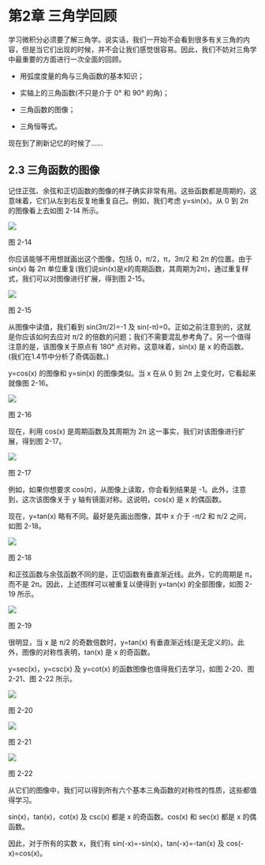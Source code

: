 # 第2章 三角学回顾

学习微积分必须要了解三角学。说实话，我们一开始不会看到很多有关三角的内容，但是当它们出现的时候，并不会让我们感觉很容易。因此，我们不妨对三角学中最重要的方面进行一次全面的回顾。

- 用弧度度量的角与三角函数的基本知识；

- 实轴上的三角函数(不只是介于 0° 和 90° 的角)；

- 三角函数的图像；

- 三角恒等式。

现在到了刷新记忆的时候了……

## 2.3 三角函数的图像

记住正弦、余弦和正切函数的图像的样子确实非常有用。这些函数都是周期的，这意味着，它们从左到右反复地重复自己。例如，我们考虑 y=sin(x)。从 0 到 2π 的图像看上去如图 2-14 所示。

![](https://raw.githubusercontent.com/dalong0514/selfstudy/master/图片链接/化工书籍/2019131.PNG)

图 2-14

你应该能够不用想就画出这个图像，包括 0，π/2，π，3π/2 和 2π 的位置。由于 sin(x) 每 2π 单位重复(我们说sin(x)是x的周期函数，其周期为2π)，通过重复样式，我们可以对图像进行扩展，得到图 2-15。

![](https://raw.githubusercontent.com/dalong0514/selfstudy/master/图片链接/化工书籍/2019132.PNG)

图 2-15

从图像中读值，我们看到 sin(3π/2)=-1 及 sin(-π)=0。正如之前注意到的，这就是你应该如何去应对 π/2 的倍数的问题；我们不需要混乱参考角了。另一个值得注意的是，该图像关于原点有 180° 点对称，这意味着，sin(x) 是 x 的奇函数。(我们在1.4节中分析了奇偶函数。)

y=cos(x) 的图像和 y=sin(x) 的图像类似。当 x 在从 0 到 2π 上变化时，它看起来就像图 2-16。

![](https://raw.githubusercontent.com/dalong0514/selfstudy/master/图片链接/化工书籍/2019133.PNG)

图 2-16

现在，利用 cos(x) 是周期函数及其周期为 2π 这一事实，我们对该图像进行扩展，得到图 2-17。

![](https://raw.githubusercontent.com/dalong0514/selfstudy/master/图片链接/化工书籍/2019134.PNG)

图 2-17

例如，如果你想要求 cos(π)，从图像上读取，你会看到结果是 -1。此外，注意到，这次该图像关于 y 轴有镜面对称。这说明，cos(x) 是 x 的偶函数。

现在，y=tan(x) 略有不同。最好是先画出图像，其中 x 介于 -π/2 和 π/2 之间，如图 2-18。

![](https://raw.githubusercontent.com/dalong0514/selfstudy/master/图片链接/化工书籍/2019135.PNG)

图 2-18

和正弦函数与余弦函数不同的是，正切函数有垂直渐近线。此外，它的周期是 π，而不是 2π。因此，上述图样可以被重复以便得到 y=tan(x) 的全部图像，如图 2-19 所示。

![](https://raw.githubusercontent.com/dalong0514/selfstudy/master/图片链接/化工书籍/2019136.PNG)

图 2-19

很明显，当 x 是 π/2 的奇数倍数时，y=tan(x) 有垂直渐近线(是无定义的)。此外，图像的对称性表明，tan(x) 是 x 的奇函数。

y=sec(x)，y=csc(x) 及 y=cot(x) 的函数图像也值得我们去学习，如图 2-20、图 2-21、图 2-22 所示。

![](https://raw.githubusercontent.com/dalong0514/selfstudy/master/图片链接/化工书籍/2019137.PNG)

图 2-20

![](https://raw.githubusercontent.com/dalong0514/selfstudy/master/图片链接/化工书籍/2019138.PNG)

图 2-21

![](https://raw.githubusercontent.com/dalong0514/selfstudy/master/图片链接/化工书籍/2019139.PNG)

图 2-22

从它们的图像中，我们可以得到所有六个基本三角函数的对称性的性质，这些都值得学习。

sin(x)，tan(x)，cot(x) 及 csc(x) 都是 x 的奇函数。cos(x) 和 sec(x) 都是 x 的偶函数。

因此，对于所有的实数 x，我们有 sin(-x)=-sin(x)，tan(-x)=-tan(x) 及 cos(-x)=cos(x)。


